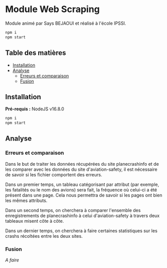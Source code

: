 # Module Web Scraping

Module animé par Says BEJAOUI et réalisé à l'école IPSSI.

```bash
npm i
npm start
```

## Table des matières

* [Installation]()
* [Analyse]()
  * [Erreurs et comparaison]()
  * [Fusion]()

## Installation

**Pré-requis :** NodeJS v16.8.0

```bash
npm i
npm start
```


## Analyse

### Erreurs et comparaison

Dans le but de traiter les données récupérées du site planecrashinfo et de les comparer avec les données du site d'aviation-safety, il est nécessaire de savoir si les fichier comportent des erreurs. 

Dans un premier temps, un tableau catégorisant par attribut (par exemple, les fatalités ou le nom des avions) sera fait, la fréquence où celui-ci a été présent dans une page. Cela nous permettra de savoir si les pages ont bien les mêmes attributs. 

Dans un second temps, on cherchera à comparer l'ensemble des enregistrements de planecrashinfo à celui d'aviation-safety à travers deux tableaux misent côte à côte. 

Dans un dernier temps, on cherchera à faire certaines statistiques sur les crashs récoltées entre les deux sites.


### Fusion

*A faire*